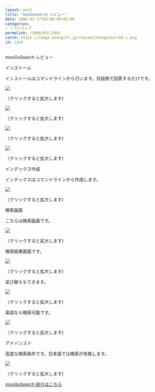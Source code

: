 ```yaml
---
layout: post
title: "mnoGoSearch レビュー"
date: 2006-03-17T09:00:00+09:00
categories:
- ソフトウェア
permalink: /2006/03/1349/
catch: https://image.moongift.jp/review2/mnogosearch6.s.png
id: 1345
---
```

mnoGoSearch レビュー  
<!--more-->

インストール

  

インストールはコマンドラインから行います。対話側で回答するだけです。

  

[![](https://image.moongift.jp/review2/mnogosearch1.s.png)](https://image.moongift.jp/review2/mnogosearch1.png)  
  
（クリックすると拡大します)

  

[![](https://image.moongift.jp/review2/mnogosearch2.s.png)](https://image.moongift.jp/review2/mnogosearch2.png)  
  
（クリックすると拡大します)

  

[![](https://image.moongift.jp/review2/mnogosearch3.s.png)](https://image.moongift.jp/review2/mnogosearch3.png)  
  
（クリックすると拡大します)

  

[![](https://image.moongift.jp/review2/mnogosearch4.s.png)](https://image.moongift.jp/review2/mnogosearch4.png)  
  
（クリックすると拡大します)

  

インデックス作成

  

インデックスはコマンドラインから作成します。

  

[![](https://image.moongift.jp/review2/mnogosearch5.s.png)](https://image.moongift.jp/review2/mnogosearch5.png)  
  
（クリックすると拡大します)

  

検索画面

  

こちらは検索画面です。

  

[![](https://image.moongift.jp/review2/mnogosearch6.s.png)](https://image.moongift.jp/review2/mnogosearch6.png)  
  
（クリックすると拡大します)

  

検索結果画面です。

  

[![](https://image.moongift.jp/review2/mnogosearch7.s.png)](https://image.moongift.jp/review2/mnogosearch7.png)  
  
（クリックすると拡大します)

  

並び替えもできます。

  

[![](https://image.moongift.jp/review2/mnogosearch8.s.png)](https://image.moongift.jp/review2/mnogosearch8.png)  
  
（クリックすると拡大します)

  

英語なら検索可能です。

  

[![](https://image.moongift.jp/review2/mnogosearch9.s.png)](https://image.moongift.jp/review2/mnogosearch9.png)  
  
（クリックすると拡大します)

  

アドバンスド

  

高度な検索条件です。日本語では検索が失敗します。

  

[![](https://image.moongift.jp/review2/mnogosearch10.s.png)](https://image.moongift.jp/review2/mnogosearch10.png)  
  
（クリックすると拡大します)

  

[mnoGoSearch 紹介はこちら](http://oss.moongift.jp/intro/i-1344.html)

